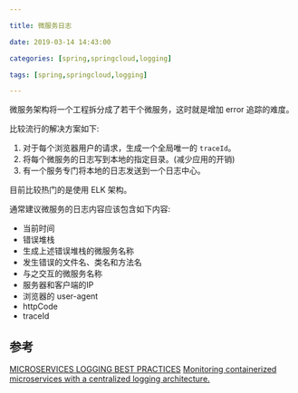 ```yaml
---

title: 微服务日志

date: 2019-03-14 14:43:00

categories: [spring,springcloud,logging]

tags: [spring,springcloud,logging]

---
```



微服务架构将一个工程拆分成了若干个微服务，这时就是增加 error 追踪的难度。


<!--more-->


比较流行的解决方案如下:

1. 对于每个浏览器用户的请求，生成一个全局唯一的 `traceId`。
2. 将每个微服务的日志写到本地的指定目录。(减少应用的开销)
3. 有一个服务专门将本地的日志发送到一个日志中心。

目前比较热门的是使用 ELK 架构。


通常建议微服务的日志内容应该包含如下内容:

- 当前时间
- 错误堆栈
- 生成上述错误堆栈的微服务名称
- 发生错误的文件名、类名和方法名
- 与之交互的微服务名称
- 服务器和客户端的IP
- 浏览器的 user-agent
- httpCode
- traceId




## 参考

[MICROSERVICES LOGGING BEST PRACTICES](https://www.scalyr.com/blog/microservices-logging-best-practices)
[Monitoring containerized microservices with a centralized logging architecture.](https://hackernoon.com/monitoring-containerized-microservices-with-a-centralized-logging-architecture-ba6771c1971a)
